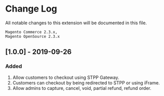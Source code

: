 # Change Log
All notable changes to this extension will be documented in this file.
```
Magento Commerce 2.3.x, 
Magento OpenSource 2.3.x
```
## [1.0.0] - 2019-09-26
### Added
1. Allow customers to checkout using STPP Gateway.
2. Customers can checkout by being redirected to STPP or using iFrame.
3. Allow admins to capture, cancel, void, partial refund, refund order.

